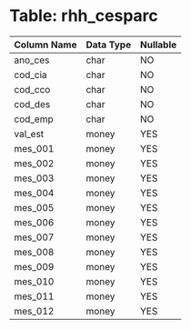 # Table: rhh_cesparc

| Column Name | Data Type | Nullable |
|-------------|-----------|----------|
| ano_ces | char | NO |
| cod_cia | char | NO |
| cod_cco | char | NO |
| cod_des | char | NO |
| cod_emp | char | NO |
| val_est | money | YES |
| mes_001 | money | YES |
| mes_002 | money | YES |
| mes_003 | money | YES |
| mes_004 | money | YES |
| mes_005 | money | YES |
| mes_006 | money | YES |
| mes_007 | money | YES |
| mes_008 | money | YES |
| mes_009 | money | YES |
| mes_010 | money | YES |
| mes_011 | money | YES |
| mes_012 | money | YES |
